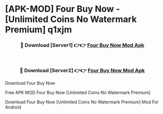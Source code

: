 # [APK-MOD] Four Buy Now - [Unlimited Coins No Watermark Premium] q1xjm



<div align="center">
<h3>🔴 Download [Server1] 👉👉 <a href="https://momento.my/?title=Four_Buy_Now">Four Buy Now Mod Apk</a></h3><br>

<h3>🔴 Download [Server2] 👉👉 <a href="https://momento.my/?title=Four_Buy_Now">Four Buy Now Mod Apk</a></h3>
</div>



Download Four Buy Now 

Free APK MOD Four Buy Now [Unlimited Coins No Watermark Premium]

Download Four Buy Now [Unlimited Coins No Watermark Premium] Mod For Android
